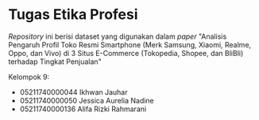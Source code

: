 # Tugas Etika Profesi
*Repository* ini berisi dataset yang digunakan dalam *paper* "Analisis Pengaruh Profil Toko Resmi Smartphone (Merk Samsung, Xiaomi, Realme, Oppo, dan Vivo) di 3 Situs E-Commerce (Tokopedia, Shopee, dan BliBli) terhadap Tingkat Penjualan"

Kelompok 9:
- 05211740000044 Ikhwan Jauhar
- 05211740000050 Jessica Aurelia Nadine
- 05211740000136 Alifa Rizki Rahmarani
